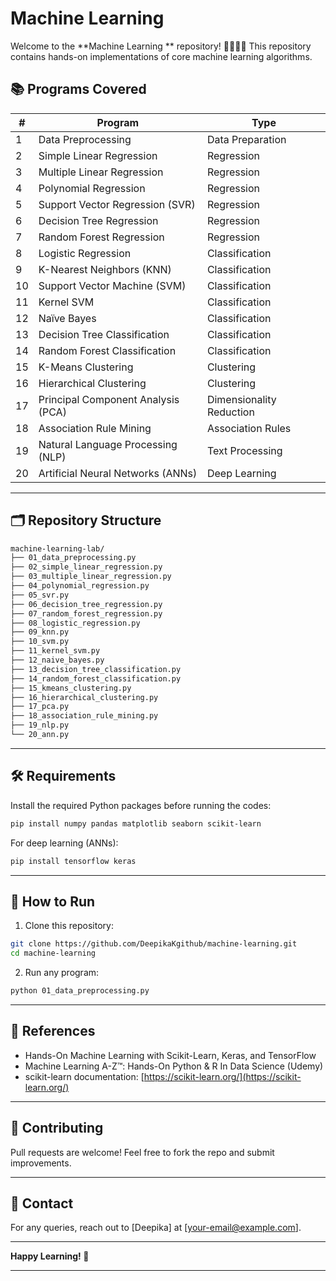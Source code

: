 # Machine Learning 

Welcome to the **Machine Learning ** repository! 👩‍💻👨‍💻 This repository contains hands-on implementations of core machine learning algorithms.

## 📚  Programs Covered

| #  | Program                            | Type                     |
| -- | ---------------------------------- | ------------------------ |
| 1  | Data Preprocessing                 | Data Preparation         |
| 2  | Simple Linear Regression           | Regression               |
| 3  | Multiple Linear Regression         | Regression               |
| 4  | Polynomial Regression              | Regression               |
| 5  | Support Vector Regression (SVR)    | Regression               |
| 6  | Decision Tree Regression           | Regression               |
| 7  | Random Forest Regression           | Regression               |
| 8  | Logistic Regression                | Classification           |
| 9  | K-Nearest Neighbors (KNN)          | Classification           |
| 10 | Support Vector Machine (SVM)       | Classification           |
| 11 | Kernel SVM                         | Classification           |
| 12 | Naïve Bayes                        | Classification           |
| 13 | Decision Tree Classification       | Classification           |
| 14 | Random Forest Classification       | Classification           |
| 15 | K-Means Clustering                 | Clustering               |
| 16 | Hierarchical Clustering            | Clustering               |
| 17 | Principal Component Analysis (PCA) | Dimensionality Reduction |
| 18 | Association Rule Mining            | Association Rules        |
| 19 | Natural Language Processing (NLP)  | Text Processing          |
| 20 | Artificial Neural Networks (ANNs)  | Deep Learning            |

---

## 🗂️ Repository Structure

```bash
machine-learning-lab/
├── 01_data_preprocessing.py
├── 02_simple_linear_regression.py
├── 03_multiple_linear_regression.py
├── 04_polynomial_regression.py
├── 05_svr.py
├── 06_decision_tree_regression.py
├── 07_random_forest_regression.py
├── 08_logistic_regression.py
├── 09_knn.py
├── 10_svm.py
├── 11_kernel_svm.py
├── 12_naive_bayes.py
├── 13_decision_tree_classification.py
├── 14_random_forest_classification.py
├── 15_kmeans_clustering.py
├── 16_hierarchical_clustering.py
├── 17_pca.py
├── 18_association_rule_mining.py
├── 19_nlp.py
└── 20_ann.py
```

---

## 🛠️ Requirements

Install the required Python packages before running the codes:

```bash
pip install numpy pandas matplotlib seaborn scikit-learn
```

For deep learning (ANNs):

```bash
pip install tensorflow keras
```

---

## 🚀 How to Run

1. Clone this repository:

```bash
git clone https://github.com/DeepikaKgithub/machine-learning.git
cd machine-learning
```

2. Run any program:

```bash
python 01_data_preprocessing.py
```

---

## 📖 References

* Hands-On Machine Learning with Scikit-Learn, Keras, and TensorFlow
* Machine Learning A-Z™: Hands-On Python & R In Data Science (Udemy)
* scikit-learn documentation: [https://scikit-learn.org/](https://scikit-learn.org/)

---

## 🙌 Contributing

Pull requests are welcome! Feel free to fork the repo and submit improvements.

---

## 📩 Contact

For any queries, reach out to \[Deepika] at \[[your-email@example.com](mailto:deepikashiva45@gmail.com)].

---

**Happy Learning! 🌟**

---

